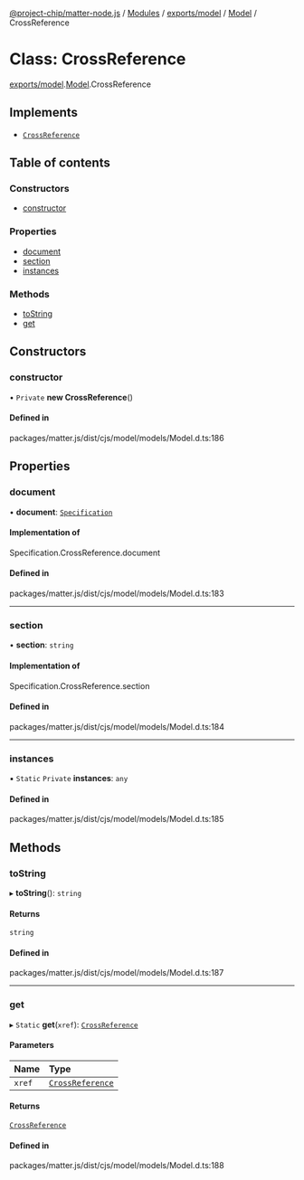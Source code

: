 [@project-chip/matter-node.js](../README.md) / [Modules](../modules.md) / [exports/model](../modules/exports_model.md) / [Model](../modules/exports_model.Model.md) / CrossReference

# Class: CrossReference

[exports/model](../modules/exports_model.md).[Model](../modules/exports_model.Model.md).CrossReference

## Implements

- [`CrossReference`](../modules/exports_model.Specification.md#crossreference)

## Table of contents

### Constructors

- [constructor](exports_model.Model.CrossReference.md#constructor)

### Properties

- [document](exports_model.Model.CrossReference.md#document)
- [section](exports_model.Model.CrossReference.md#section)
- [instances](exports_model.Model.CrossReference.md#instances)

### Methods

- [toString](exports_model.Model.CrossReference.md#tostring)
- [get](exports_model.Model.CrossReference.md#get)

## Constructors

### constructor

• `Private` **new CrossReference**()

#### Defined in

packages/matter.js/dist/cjs/model/models/Model.d.ts:186

## Properties

### document

• **document**: [`Specification`](../enums/exports_model.Specification-1.md)

#### Implementation of

Specification.CrossReference.document

#### Defined in

packages/matter.js/dist/cjs/model/models/Model.d.ts:183

___

### section

• **section**: `string`

#### Implementation of

Specification.CrossReference.section

#### Defined in

packages/matter.js/dist/cjs/model/models/Model.d.ts:184

___

### instances

▪ `Static` `Private` **instances**: `any`

#### Defined in

packages/matter.js/dist/cjs/model/models/Model.d.ts:185

## Methods

### toString

▸ **toString**(): `string`

#### Returns

`string`

#### Defined in

packages/matter.js/dist/cjs/model/models/Model.d.ts:187

___

### get

▸ `Static` **get**(`xref`): [`CrossReference`](exports_model.Model.CrossReference.md)

#### Parameters

| Name | Type |
| :------ | :------ |
| `xref` | [`CrossReference`](../modules/exports_model.Specification.md#crossreference) |

#### Returns

[`CrossReference`](exports_model.Model.CrossReference.md)

#### Defined in

packages/matter.js/dist/cjs/model/models/Model.d.ts:188
